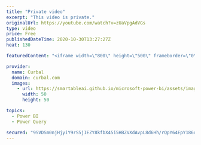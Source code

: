 ```yaml
---
title: "Private video"
excerpt: "This video is private."
originalUrl: https://youtube.com/watch?v=zUaVpgAdVGs
type: video
price: Free
publishedDateTime: 2020-10-30T13:27:27Z
heat: 130

featuredContent: "<iframe width=\"800\" height=\"500\" frameborder=\"0\" src=\"https://www.youtube.com/embed/zUaVpgAdVGs\" allow=\"accelerometer; autoplay; encrypted-media; gyroscope; picture-in-picture\" allowfullscreen></iframe>"

provider:
  name: Curbal
  domain: curbal.com
  images:
    - url: https://smartableai.github.io/microsoft-power-bi/assets/images/organizations/curbal.com-50x50.jpg
      width: 50
      height: 50

topics:
  - Power BI
  - Power Query

secured: "9SVDSm0njHjyiY9rS5jIEZY8kfbX45i5HBZVXdAvpL8d6Hh/rQpY64EpY186d51V7CahZGTOkUB7TU4XJ++fwD+ln/Ry953ol4rAwYjOujPBhSCA1Xp22br1/CONuwpCZ+Qc/znU7WfRAQgQeR4b5AT2pPcXYtC2W7tg/Lx0JjydqpdJ9Xhum5oS3C4gnYFw1xznEwicrtU8fQyyR00JXBoGPRIFFixvPqRMRGeHngFJaYbU5o47EFTihd1WGE5a8NA9tNNE9ed0kr2jzXPyo20+GBbT1OZ3PQYmji2fIhgpXHRsn7GFjjN21AYRf+iOeDlPqXISBZzHawoOHVYIEEficwEdDYdLgqwTt8cClFI=;cgtGFVI+zD/0BKL3LsUZZw=="
---
```


